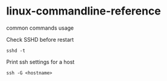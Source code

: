 # linux-commandline-reference
common commands usage


Check SSHD before restart
```
sshd -t
```
Print ssh settings for a host
```
ssh -G <hostname>
```
